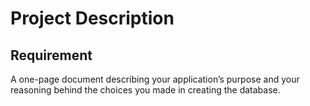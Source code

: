 <h1>Project Description</h1>

<h2>Requirement</h2>
  <p>
    A one-page document describing your application’s purpose and your reasoning behind the choices you made in creating the database.
  </p>
</br>


